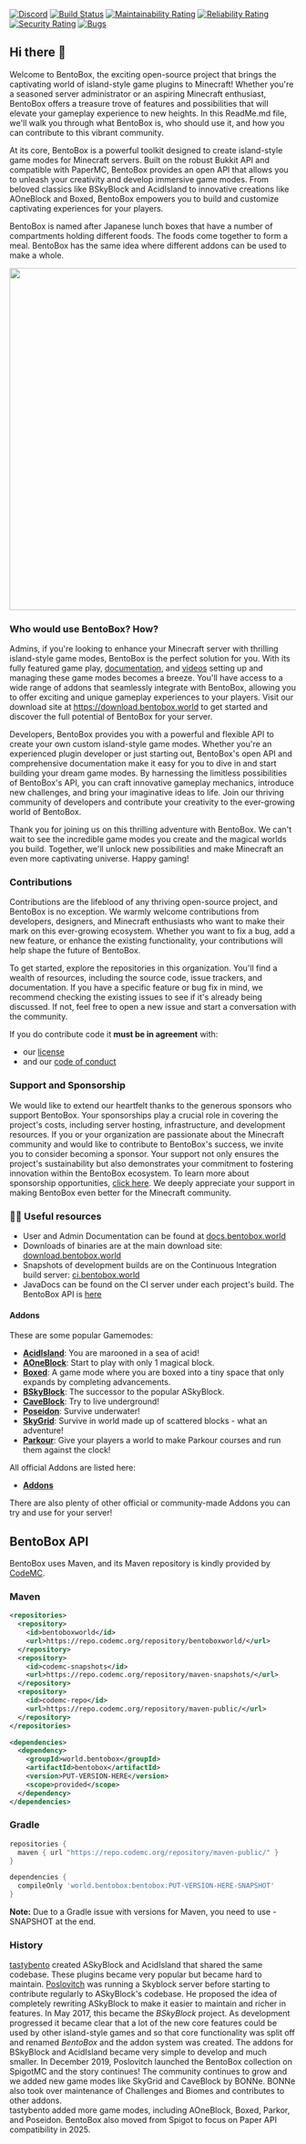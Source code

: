 [![Discord](https://img.shields.io/discord/272499714048524288.svg?logo=discord)](https://discord.bentobox.world)
[![Build Status](https://ci.codemc.org/buildStatus/icon?job=BentoBoxWorld/BentoBox)](https://ci.codemc.org/job/BentoBoxWorld/job/BentoBox/)
[![Maintainability Rating](https://sonarcloud.io/api/project_badges/measure?project=BentoBoxWorld_BentoBox&metric=sqale_rating)](https://sonarcloud.io/dashboard?id=BentoBoxWorld_BentoBox)
[![Reliability Rating](https://sonarcloud.io/api/project_badges/measure?project=BentoBoxWorld_BentoBox&metric=reliability_rating)](https://sonarcloud.io/dashboard?id=BentoBoxWorld_BentoBox)
[![Security Rating](https://sonarcloud.io/api/project_badges/measure?project=BentoBoxWorld_BentoBox&metric=security_rating)](https://sonarcloud.io/dashboard?id=BentoBoxWorld_BentoBox)
[![Bugs](https://sonarcloud.io/api/project_badges/measure?project=BentoBoxWorld_BentoBox&metric=bugs)](https://sonarcloud.io/dashboard?id=BentoBoxWorld_BentoBox)


## Hi there 👋
Welcome to BentoBox, the exciting open-source project that brings the captivating world of island-style game plugins to Minecraft! Whether you're a seasoned server administrator or an aspiring Minecraft enthusiast, BentoBox offers a treasure trove of features and possibilities that will elevate your gameplay experience to new heights. In this ReadMe.md file, we'll walk you through what BentoBox is, who should use it, and how you can contribute to this vibrant community.

At its core, BentoBox is a powerful toolkit designed to create island-style game modes for Minecraft servers. Built on the robust Bukkit API and compatible with PaperMC, BentoBox provides an open API that allows you to unleash your creativity and develop immersive game modes. From beloved classics like BSkyBlock and AcidIsland to innovative creations like AOneBlock and Boxed, BentoBox empowers you to build and customize captivating experiences for your players. 

BentoBox is named after Japanese lunch boxes that have a number of compartments holding different foods. The foods come together to form a meal. BentoBox has the same idea where different addons can be used to make a whole.

<img src="https://github.com/BentoBoxWorld/.github/assets/4407265/2e953053-e76f-46a5-b869-de6813c28f67" width="600">

### Who would use BentoBox? How?

Admins, if you're looking to enhance your Minecraft server with thrilling island-style game modes, BentoBox is the perfect solution for you. With its fully featured game play, [documentation](https://docs.bentobox.world), and [videos](https://www.youtube.com/@bentoboxworld7447/featured) setting up and managing these game modes becomes a breeze. You'll have access to a wide range of addons that seamlessly integrate with BentoBox, allowing you to offer exciting and unique gameplay experiences to your players. Visit our download site at https://download.bentobox.world to get started and discover the full potential of BentoBox for your server.

Developers, BentoBox provides you with a powerful and flexible API to create your own custom island-style game modes. Whether you're an experienced plugin developer or just starting out, BentoBox's open API and comprehensive documentation make it easy for you to dive in and start building your dream game modes. By harnessing the limitless possibilities of BentoBox's API, you can craft innovative gameplay mechanics, introduce new challenges, and bring your imaginative ideas to life. Join our thriving community of developers and contribute your creativity to the ever-growing world of BentoBox.

Thank you for joining us on this thrilling adventure with BentoBox. We can't wait to see the incredible game modes you create and the magical worlds you build. Together, we'll unlock new possibilities and make Minecraft an even more captivating universe. Happy gaming!

### Contributions

Contributions are the lifeblood of any thriving open-source project, and BentoBox is no exception. We warmly welcome contributions from developers, designers, and Minecraft enthusiasts who want to make their mark on this ever-growing ecosystem. Whether you want to fix a bug, add a new feature, or enhance the existing functionality, your contributions will help shape the future of BentoBox.

To get started, explore the repositories in this organization. You'll find a wealth of resources, including the source code, issue trackers, and documentation. If you have a specific feature or bug fix in mind, we recommend checking the existing issues to see if it's already being discussed. If not, feel free to open a new issue and start a conversation with the community.

If you do contribute code it **must be in agreement** with:
* our [license](https://github.com/BentoBoxWorld/BentoBox/blob/develop/LICENSE)
* and our [code of conduct](https://github.com/BentoBoxWorld/.github/blob/master/CODE_OF_CONDUCT.md)

### Support and Sponsorship

We would like to extend our heartfelt thanks to the generous sponsors who support BentoBox. Your sponsorships play a crucial role in covering the project's costs, including server hosting, infrastructure, and development resources. If you or your organization are passionate about the Minecraft community and would like to contribute to BentoBox's success, we invite you to consider becoming a sponsor. Your support not only ensures the project's sustainability but also demonstrates your commitment to fostering innovation within the BentoBox ecosystem. To learn more about sponsorship opportunities, [click here](https://github.com/sponsors/tastybento). We deeply appreciate your support in making BentoBox even better for the Minecraft community.

### 👩‍💻 Useful resources

- User and Admin Documentation can be found at [docs.bentobox.world](https://docs.bentobox.world)
- Downloads of binaries are at the main download site: [download.bentobox.world](https://download.bentobox.world)
- Snapshots of development builds are on the Continuous Integration build server: [ci.bentobox.world](https://ci.bentobox.world)
- JavaDocs can be found on the CI server under each project's build. The BentoBox API is [here](https://ci.codemc.io/job/BentoBoxWorld/job/BentoBox/ws/target/apidocs/index.html)

#### Addons
These are some popular Gamemodes:
* [**AcidIsland**](https://github.com/BentoBoxWorld/AcidIsland): You are marooned in a sea of acid!
* [**AOneBlock**](https://github.com/BentoBoxWorld/AOneBlock): Start to play with only 1 magical block.
* [**Boxed**](https://github.com/BentoBoxWorld/Boxed): A game mode where you are boxed into a tiny space that only expands by completing advancements.
* [**BSkyBlock**](https://github.com/BentoBoxWorld/BSkyBlock): The successor to the popular ASkyBlock.
* [**CaveBlock**](https://github.com/BentoBoxWorld/CaveBlock): Try to live underground!
* [**Poseidon**](https://github.com/BentoBoxWorld/poseidon): Survive underwater!
* [**SkyGrid**](https://github.com/BentoBoxWorld/SkyGrid): Survive in world made up of scattered blocks - what an adventure!
* [**Parkour**](https://github.com/BentoBoxWorld/Parkour): Give your players a world to make Parkour courses and run them against the clock!

All official Addons are listed here:
* [**Addons**](https://github.com/BentoBoxWorld/BentoBox/blob/develop/ADDON.md)

There are also plenty of other official or community-made Addons you can try and use for your server!

## BentoBox API

BentoBox uses Maven, and its Maven repository is kindly provided by [CodeMC](https://codemc.org).

### Maven
```xml
<repositories>
  <repository>
    <id>bentoboxworld</id>
    <url>https://repo.codemc.org/repository/bentoboxworld/</url>
  </repository>
  <repository>
    <id>codemc-snapshots</id>
    <url>https://repo.codemc.org/repository/maven-snapshots/</url>
  </repository>
  <repository>
    <id>codemc-repo</id>
    <url>https://repo.codemc.org/repository/maven-public/</url>
  </repository>
</repositories>

<dependencies>
  <dependency>
    <groupId>world.bentobox</groupId>
    <artifactId>bentobox</artifactId>
    <version>PUT-VERSION-HERE</version>
    <scope>provided</scope>
  </dependency>
</dependencies>
```

### Gradle
```groovy
repositories {
  maven { url "https://repo.codemc.org/repository/maven-public/" }
}

dependencies {
  compileOnly 'world.bentobox:bentobox:PUT-VERSION-HERE-SNAPSHOT'
}
```
**Note:** Due to a Gradle issue with versions for Maven, you need to use -SNAPSHOT at the end.

### History

[tastybento](https://github.com/tastybento) created ASkyBlock and AcidIsland that shared the same codebase. These plugins became very popular but became hard to maintain.
[Poslovitch](https://github.com/Poslovitch) was running a Skyblock server before starting to contribute regularly to ASkyBlock's codebase. He proposed the idea of completely rewriting ASkyBlock
to make it easier to maintain and richer in features. In May 2017, this became the *BSkyBlock* project. As development progressed it became clear that a lot of the new core features could be used by other
island-style games and so that core functionality was split off and renamed *BentoBox* and the addon system was created. The addons for BSkyBlock and AcidIsland became very simple to develop and much smaller. In December 2019, Poslovitch launched the BentoBox collection on SpigotMC and the story continues! 
The community continues to grow and we added new game modes like SkyGrid and CaveBlock by BONNe. BONNe also took over maintenance of Challenges and Biomes and contributes to other addons.  
tastybento added more game modes, including AOneBlock, Boxed, Parkor, and Poseidon. BentoBox also moved from Spigot to focus on Paper API compatibility in 2025.



